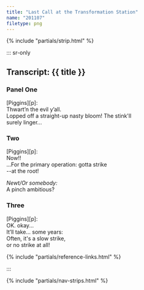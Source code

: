 ```yaml
---
title: "Last Call at the Transformation Station"
name: "201107"
filetype: png
---
```


{% include "partials/strip.html" %}

::: sr-only

## Transcript: {{ title }}

### Panel One 
[Piggins][p]:  
Thwart’n the evil y’all.  
Lopped off a straight-up nasty bloom! The stink'll  
surely linger...

### Two
[Piggins][p]:  
Now!!  
...For the primary operation: gotta strike  
--at the root!

*Newt/Or somebody:*  
A pinch ambitious?

### Three
[Piggins][p]:  
OK. okay...  
It’ll take... some years:  
Often, it's a slow strike,  
or no strike at all!

{% include "partials/reference-links.html" %}

:::

{% include "partials/nav-strips.html" %}
